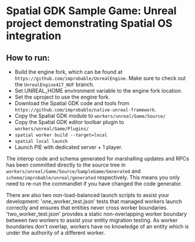 # Spatial GDK Sample Game: Unreal project demonstrating Spatial OS integration

## How to run:

- Build the engine fork, which can be found at `https://github.com/improbable/UnrealEngine`. Make sure to check out the `UnrealEngine417_NUF` branch.
- Set UNREAL_HOME environment variable to the engine fork location.
- Set the uproject to use the engine fork.
- Download the Spatial GDK code and tools from `https://github.com/improbable/native-unreal-framework`.
- Copy the Spatial GDK module to `workers/unreal/Game/Source/`
- Copy the Spatial GDK editor toolbar plugin to `workers/unreal/Game/Plugins/`
- `spatial worker build --target=local`
- `spatial local launch`
- Launch PIE with dedicated server + 1 player.

The interop code and schema generated for marshalling updates and RPCs has been committed directly to the source tree in `workers/unreal/Game/Source/SampleGame/Generated` and `schema/improbable/unreal/generated` respectively. This means you only need to re-run the commandlet if you have changed the code generator.

There are also two non-load-balanced launch scripts to assist your development: 'one_worker_test.json' tests that managed workers launch correctly and ensures that entities never cross worker boundaries. 'two_worker_test.json' provides a static non-overlapping worker boundary between two workers to assist your entity migration testing. As worker boundaries don't overlap, workers have no knowledge of an entity which is under the authority of a different worker.

